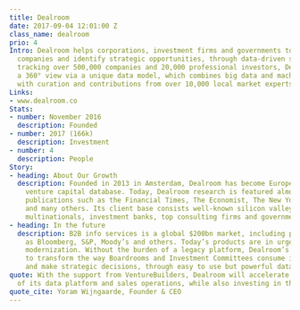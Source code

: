 ```yaml
---
title: Dealroom
date: 2017-09-04 12:01:00 Z
class_name: dealroom
prio: 4
Intro: Dealroom helps corporations, investment firms and governments to track innovative
  companies and identify strategic opportunities, through data-driven software. By
  tracking over 500,000 companies and 20,000 professional investors, Dealroom provides
  a 360° view via a unique data model, which combines big data and machine learning,
  with curation and contributions from over 10,000 local market experts.
Links:
- www.dealroom.co
Stats:
- number: November 2016
  description: Founded
- number: 2017 (166k)
  description: Investment
- number: 4
  description: People
Story:
- heading: About Our Growth
  description: Founded in 2013 in Amsterdam, Dealroom has become Europe’s leading
    venture capital database. Today, Dealroom research is featured almost weekly in
    publications such as the Financial Times, The Economist, The New York Times, Bloomberg
    and many others. Its client base consists well-known silicon valley icons, world-class
    multinationals, investment banks, top consulting firms and governments.
- heading: In the future
  description: B2B info services is a global $200bn market, including players such
    as Bloomberg, S&P, Moody’s and others. Today’s products are in urgent need of
    modernization. Without the burden of a legacy platform, Dealroom’s mission is
    to transform the way Boardrooms and Investment Committees consume information
    and make strategic decisions, through easy to use but powerful data-driven software.
quote: With the support from VentureBuilders, Dealroom will accelerate the scaling
  of its data platform and sales operations, while also investing in the value proposition.
quote_cite: Yoram Wijngaarde, Founder & CEO
---
```


